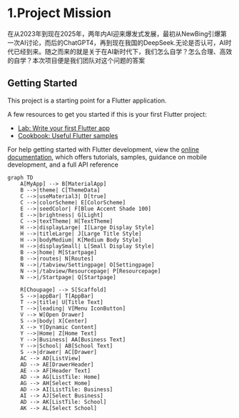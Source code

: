 # 1.Project Mission

在从2023年到现在2025年，两年内AI迎来爆发式发展，最初从NewBing引爆第一次AI讨论，而后的ChatGPT4，再到现在我国的DeepSeek.无论是否认可，AI时代已经到来。随之而来的就是关于在AI新时代下，我们怎么自学？怎么合理、高效的自学？本次项目便是我们团队对这个问题的答案

## Getting Started

This project is a starting point for a Flutter application.

A few resources to get you started if this is your first Flutter project:

- [Lab: Write your first Flutter app](https://docs.flutter.dev/get-started/codelab)
- [Cookbook: Useful Flutter samples](https://docs.flutter.dev/cookbook)

For help getting started with Flutter development, view the
[online documentation](https://docs.flutter.dev/), which offers tutorials,
samples, guidance on mobile development, and a full API reference




```mermaid
graph TD
    A[MyApp] --> B[MaterialApp]
    B -->|theme| C[ThemeData]
    C -->|useMaterial3| D[true]
    C -->|colorScheme| E[ColorScheme]
    E -->|seedColor| F[Blue Accent Shade 100]
    E -->|brightness| G[Light]
    C -->|textTheme| H[TextTheme]
    H -->|displayLarge| I[Large Display Style]
    H -->|titleLarge| J[Large Title Style]
    H -->|bodyMedium| K[Medium Body Style]
    H -->|displaySmall| L[Small Display Style]
    B -->|home| M[Startpage]
    B -->|routes| N[Routes]
    N -->|/tabview/Settingpage| O[Settingpage]
    N -->|/tabview/Resourcepage| P[Resourcepage]
    N -->|/Startpage| Q[Startpage]

    R[Choupage] --> S[Scaffold]
    S -->|appBar| T[AppBar]
    T -->|title| U[Title Text]
    T -->|leading| V[Menu IconButton]
    V --> W[Open Drawer]
    S -->|body| X[Center]
    X --> Y[Dynamic Content]
    Y -->|Home| Z[Home Text]
    Y -->|Business| AA[Business Text]
    Y -->|School| AB[School Text]
    S -->|drawer| AC[Drawer]
    AC --> AD[ListView]
    AD --> AE[DrawerHeader]
    AE --> AF[Header Text]
    AD --> AG[ListTile: Home]
    AG --> AH[Select Home]
    AD --> AI[ListTile: Business]
    AI --> AJ[Select Business]
    AD --> AK[ListTile: School]
    AK --> AL[Select School]
  



```
